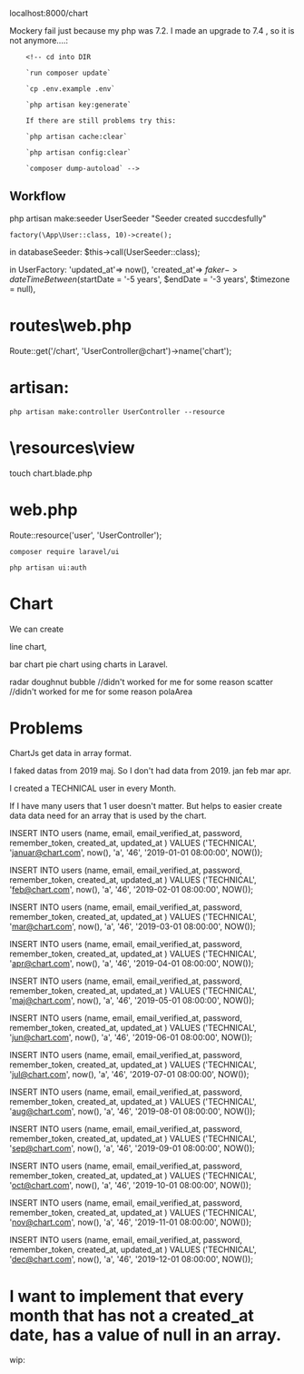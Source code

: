 localhost:8000/chart

Mockery fail just because my php was 7.2. I made an upgrade to 7.4 , so it is not anymore....:

        <!-- cd into DIR

        `run composer update`

        `cp .env.example .env`

        `php artisan key:generate`

        If there are still problems try this:

        `php artisan cache:clear`

        `php artisan config:clear`

        `composer dump-autoload` -->

## Workflow

php artisan make:seeder UserSeeder
"Seeder created succdesfully"

`factory(\App\User::class, 10)->create();`

in databaseSeeder:
\$this->call(UserSeeder::class);

in UserFactory:
'updated_at'=> now(),
'created_at'=> $faker->dateTimeBetween($startDate = '-5 years', $endDate = '-3 years', $timezone = null),

# routes\web.php

Route::get('/chart', 'UserController@chart')->name('chart');

# artisan:

`php artisan make:controller UserController --resource`

# \resources\view

touch chart.blade.php

# web.php

Route::resource('user', 'UserController');

`composer require laravel/ui`

`php artisan ui:auth`

# Chart

We can create

line chart,

bar chart
pie chart using charts in Laravel.

radar
doughnut
bubble //didn't worked for me for some reason
scatter //didn't worked for me for some reason
polaArea

# Problems

ChartJs get data in array format.

I faked datas from 2019 maj.
So I don't had data from 2019. jan feb mar apr.

I created a TECHNICAL user in every Month.

If I have many users that 1 user doesn't matter. But helps to easier create data data need for an array that is used by the chart.

INSERT INTO users (name, email, email_verified_at, password, remember_token, created_at, updated_at )
VALUES ('TECHNICAL', 'januar@chart.com', now(), 'a', '46', '2019-01-01 08:00:00', NOW());

INSERT INTO users (name, email, email_verified_at, password, remember_token, created_at, updated_at )
VALUES ('TECHNICAL', 'feb@chart.com', now(), 'a', '46', '2019-02-01 08:00:00', NOW());

INSERT INTO users (name, email, email_verified_at, password, remember_token, created_at, updated_at )
VALUES ('TECHNICAL', 'mar@chart.com', now(), 'a', '46', '2019-03-01 08:00:00', NOW());

INSERT INTO users (name, email, email_verified_at, password, remember_token, created_at, updated_at )
VALUES ('TECHNICAL', 'apr@chart.com', now(), 'a', '46', '2019-04-01 08:00:00', NOW());

INSERT INTO users (name, email, email_verified_at, password, remember_token, created_at, updated_at )
VALUES ('TECHNICAL', 'maj@chart.com', now(), 'a', '46', '2019-05-01 08:00:00', NOW());

INSERT INTO users (name, email, email_verified_at, password, remember_token, created_at, updated_at )
VALUES ('TECHNICAL', 'jun@chart.com', now(), 'a', '46', '2019-06-01 08:00:00', NOW());

INSERT INTO users (name, email, email_verified_at, password, remember_token, created_at, updated_at )
VALUES ('TECHNICAL', 'jul@chart.com', now(), 'a', '46', '2019-07-01 08:00:00', NOW());

INSERT INTO users (name, email, email_verified_at, password, remember_token, created_at, updated_at )
VALUES ('TECHNICAL', 'aug@chart.com', now(), 'a', '46', '2019-08-01 08:00:00', NOW());

INSERT INTO users (name, email, email_verified_at, password, remember_token, created_at, updated_at )
VALUES ('TECHNICAL', 'sep@chart.com', now(), 'a', '46', '2019-09-01 08:00:00', NOW());

INSERT INTO users (name, email, email_verified_at, password, remember_token, created_at, updated_at )
VALUES ('TECHNICAL', 'oct@chart.com', now(), 'a', '46', '2019-10-01 08:00:00', NOW());

INSERT INTO users (name, email, email_verified_at, password, remember_token, created_at, updated_at )
VALUES ('TECHNICAL', 'nov@chart.com', now(), 'a', '46', '2019-11-01 08:00:00', NOW());

INSERT INTO users (name, email, email_verified_at, password, remember_token, created_at, updated_at )
VALUES ('TECHNICAL', 'dec@chart.com', now(), 'a', '46', '2019-12-01 08:00:00', NOW());

# I want to implement that every month that has not a created_at date, has a value of null in an array.

wip:
